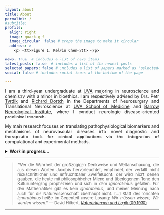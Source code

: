 ```yaml
---
layout: about
title: About
permalink: /
#subtitle:
profile:
  align: right
  image: quack.gif
  image_circular: false # crops the image to make it circular
  address: >
    <p> <tt>Figure 1. Kelvin Chen</tt> </p>

news: true  # includes a list of news items
latest_posts: false  # includes a list of the newest posts
selected_papers: false # includes a list of papers marked as "selected={true}"
social: false # includes social icons at the bottom of the page

---
```

<p style="text-align: justify;">I am a third-year undergraduate at <a href='https://www.virginia.edu/'>UVA</a> majoring in neuroscience and chemistry with a minor in bioethics. I am respectively advised by Drs. <a href='https://med.virginia.edu/bims/faculty/?facbio=1&id=48788'>Petr Tvrdik</a> and <a href='https://www.barrowneuro.org/person/richard-dortch-phd/'>Richard Dortch</a> in the Departments of Neurosurgery and Translational Neuroscience at <a href='https://med.virginia.edu/'>UVA School of Medicine</a> and <a href='https://www.barrowneuro.org/'>Barrow Neurological Institute</a>, where I conduct neurologic disease-oriented preclinical research.</p>

<p style="text-align: justify;">My main research focuses on translating pathophysiological biomarkers and mechanisms of neurovascular diseases into novel diagnostic and therapeutic tools for clinical applications via the integration of computational and experimental methods.</p>

[comment]: <> (<p style="text-align: justify;">Please direct emails to <a href='mailto:ddw4hp@virginia.edu'><tt>ddw4hp [AT] virginia [DOT] edu</tt></a>.</p>)

<details>
<summary><b>Work in progress...</b></summary>
<br>
<div style="text-align: justify;">
Here are some current research projects that I am working on:

<br><br>

<b><i>1.</i></b> Mapping phenotypic and spatial heterogeneity of myeloid cell subtypes in the recombinase-mediated <i>RC::RLTG</i> reporter mouse following transient middle cerebral artery occlusion.

<p style="margin-top: 7px;"><b>Collaborator(s) @ UVA School of Medicine:</b> <a href='https://www.researchgate.net/profile/Khadijeh-Sharifi'>Khadijeh Sharifi</a>, <a href='https://www.researchgate.net/profile/Petr-Tvrdik'>Petr Tvrdik</a></p>



<b><i>2.</i></b> Developing a Rician distributed multi-compartmental DWI-MRI signal simulation via Monte Carlo to assay pathologically realistic tissue microstructure in trauma-induced peripheral nerves.

<p style="margin-top: 7px;"><b>Collaborator(s) @ Barrow Neurological Institute:</b> <a href='https://scholar.google.com/citations?user=4HPMQf8AAAAJ&hl=en'>Thammathida Ketsiri</a>, <a href='https://scholar.google.com/citations?user=0Nxp2WYAAAAJ&hl=en'>Richard Dortch</a></p>



<b><i>3.</i></b> Training U-Net-based AI/ML models for biomedical image segmentation of spinal pathology.

<p style="margin-top: 7px;"><b>Collaborator(s) @ Brown University:</b> <a href='https://danielzhu04.github.io/'>Daniel Zhu</a></p>

</div>
</details>

<hr>

<blockquote style="text-align: justify; line-height: 1.2;">
    <font size="2">
        "Wer die Wahrheit der großzügigen Denkweise und Weltanschauung, die aus diesen Worten Jacobis hervorleuchtet, empfindet, der verfällt nicht rückschrittlicher und unfruchtbarer Zweifelsucht; der wird nicht denen glauben, die heute mit philosophischer Miene und überlegenem Tone den Kulturuntergang prophezeien und sich in dem <i>Ignorabimus</i> gefallen. Für den Mathematiker gibt es kein <i>Ignorabimus</i>, und meiner Meinung nach auch für die Naturwissenschaft überhaupt nicht. [...] Statt des törichten <i>Ignorabimus</i> heiße im Gegenteil unsere Losung: <i>Wir müssen wissen, Wir werden wissen</i>."
        ― David Hilbert, <a href='http://www.psiquadrat.de/downloads/hilbert_naturwissenschaft1930.pdf'><i>Naturerkennen und Logik</i> (09.1930)</a>
    </font>
</blockquote>

<hr>
